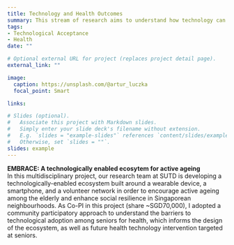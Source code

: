 ```yaml
---
title: Technology and Health Outcomes
summary: This stream of research aims to understand how technology can be harnessed to improve individual health outcomes.
tags:
- Technological Acceptance
- Health
date: ""

# Optional external URL for project (replaces project detail page).
external_link: ""

image:
  caption: https://unsplash.com/@artur_luczka
  focal_point: Smart

links:

# Slides (optional).
#   Associate this project with Markdown slides.
#   Simply enter your slide deck's filename without extension.
#   E.g. `slides = "example-slides"` references `content/slides/example-slides.md`.
#   Otherwise, set `slides = ""`.
slides: example
---
```

**EMBRACE: A technologically enabled ecosytem for active ageing** <br/>
In this multidisciplinary project, our research team at SUTD is developing a technologically-enabled ecosystem built around a wearable device, a smartphone, and a volunteer network in order to encourage active ageing among the elderly and enhance social resilience in Singaporean neighbourhoods. As Co-PI in this project (share ~SGD70,000), I adopted a community participatory approach to understand the barriers to technological adoption among seniors for health, which informs the design of the ecosystem, as well as future health technology intervention targeted at seniors.
